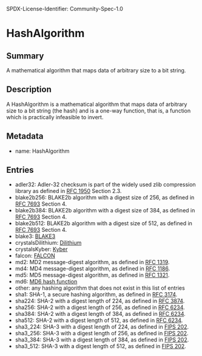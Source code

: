 SPDX-License-Identifier: Community-Spec-1.0

# HashAlgorithm

## Summary

A mathematical algorithm that maps data of arbitrary size to a bit string.

## Description

A HashAlgorithm is a mathematical algorithm that maps data of arbitrary size to
a bit string (the hash) and is a one-way function, that is, a function which is
practically infeasible to invert.

## Metadata

- name: HashAlgorithm

## Entries

- adler32: Adler-32 checksum is part of the widely used zlib compression library as defined in [RFC 1950](https://www.rfc-editor.org/info/rfc1950) Section 2.3.
- blake2b256: BLAKE2b algorithm with a digest size of 256, as defined in [RFC 7693](https://www.rfc-editor.org/info/rfc7693) Section 4.
- blake2b384: BLAKE2b algorithm with a digest size of 384, as defined in [RFC 7693](https://www.rfc-editor.org/info/rfc7693) Section 4.
- blake2b512: BLAKE2b algorithm with a digest size of 512, as defined in [RFC 7693](https://www.rfc-editor.org/info/rfc7693) Section 4.
- blake3: [BLAKE3](https://github.com/BLAKE3-team/BLAKE3-specs/blob/master/blake3.pdf)
- crystalsDilithium: [Dilithium](https://pq-crystals.org/dilithium/)
- crystalsKyber: [Kyber](https://pq-crystals.org/kyber/)
- falcon: [FALCON](https://falcon-sign.info/falcon.pdf)
- md2: MD2 message-digest algorithm, as defined in [RFC 1319](https://www.rfc-editor.org/info/rfc1319/).
- md4: MD4 message-digest algorithm, as defined in [RFC 1186](https://www.rfc-editor.org/info/rfc1186).
- md5: MD5 message-digest algorithm, as defined in [RFC 1321](https://www.rfc-editor.org/info/rfc1321).
- md6: [MD6 hash function](https://people.csail.mit.edu/rivest/pubs/RABCx08.pdf)
- other: any hashing algorithm that does not exist in this list of entries
- sha1: SHA-1, a secure hashing algorithm, as defined in [RFC 3174](https://www.rfc-editor.org/info/rfc3174).
- sha224: SHA-2 with a digest length of 224, as defined in [RFC 3874](https://www.rfc-editor.org/info/rfc3874).
- sha256: SHA-2 with a digest length of 256, as defined in [RFC 6234](https://www.rfc-editor.org/info/rfc6234).
- sha384: SHA-2 with a digest length of 384, as defined in [RFC 6234](https://www.rfc-editor.org/info/rfc6234).
- sha512: SHA-2 with a digest length of 512, as defined in [RFC 6234](https://www.rfc-editor.org/info/rfc6234).
- sha3_224: SHA-3 with a digest length of 224, as defined in [FIPS 202](https://csrc.nist.gov/pubs/fips/202/final).
- sha3_256: SHA-3 with a digest length of 256, as defined in [FIPS 202](https://csrc.nist.gov/pubs/fips/202/final).
- sha3_384: SHA-3 with a digest length of 384, as defined in [FIPS 202](https://csrc.nist.gov/pubs/fips/202/final).
- sha3_512: SHA-3 with a digest length of 512, as defined in [FIPS 202](https://csrc.nist.gov/pubs/fips/202/final).
